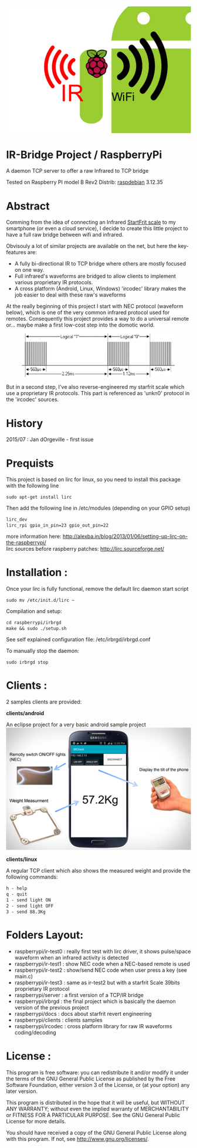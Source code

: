 <p align="center">
  <img src="banner.png" alt="banner"/>
</p>

IR-Bridge Project / RaspberryPi
================================

A daemon TCP server to offer a raw Infrared to TCP bridge

Tested on Raspberry PI model B Rev2
Distrib: [raspdebian](https://www.raspberrypi.org/downloads/) 3.12.35

Abstract
========

Comming from the idea of connecting an Infrared [StartFrit scale](https://www.starfrit.com/en/electronic-scale-with-remote-3)
to my smartphone (or even a cloud service), I decide to create this little project to have a full raw bridge between wifi and infrared.

Obvisouly a lot of similar projects are available on the net, but here the key-features are:
* A fully bi-directional IR to TCP bridge where others are mostly focused on one way.
* Full infrared's waveforms are bridged to allow clients to implement various proprietary IR protocols.
* A cross platform (Android, Linux, Windows) 'ircodec' library makes the job easier to deal with these raw's waveforms

At the really beginning of this project I start with NEC protocol (waveform below), which is one of the very common infrared protocol used for remotes.
Consequently this project provides a way to do a universal remote or... maybe make a first low-cost step into the domotic world.
<p align="center">
  <img src="nec.png" alt="nec waveform"/>
</p>

But in a second step, I've also reverse-engineered my starfrit scale which use a proprietary IR protocols.
This part is referenced as 'unkn0' protocol in the 'ircodec' sources.

History
=======

2015/07 : Jan dOrgeville - first issue

Prequists
================
This project is based on lirc for linux, so you need to install this package with the following line
```
sudo apt-get install lirc
```
Then add the following line in /etc/modules (depending on your GPIO setup)
```
lirc_dev
lirc_rpi gpio_in_pin=23 gpio_out_pin=22
```

more information here: http://alexba.in/blog/2013/01/06/setting-up-lirc-on-the-raspberrypi/  
lirc sources before raspberry patches: http://lirc.sourceforge.net/ 
	

Installation :
==============

Once your lirc is fully functional, remove the default lirc daemon start script
```
sudo mv /etc/init.d/lirc ~ 
```
Compilation and setup:
```
cd raspberrypi/irbrgd
make && sudo ./setup.sh
```

See self explained configuration file: /etc/irbrgd/irbrgd.conf

To manually stop the daemon:

```
sudo irbrgd stop
```

Clients :
=========

2 samples clients are provided:

**clients/android**

An eclipse project for a very basic android sample project
![Source Image](/android.png)


**clients/linux**

A regular TCP client which also shows the measured weight and  provide the following commands:
```
h - help
q - quit
1 - send light ON
2 - send light OFF
3 - send 88.3Kg
```

Folders Layout:
===============

* raspberrypi/ir-test0 : really first test with lirc driver, it shows pulse/space waveform when an infrared activity is detected
* raspberrypi/ir-test1 : show NEC code when a NEC-based remote is used
* raspberrypi/ir-test2 : show/send NEC code when user press a key (see main.c)
* raspberrypi/ir-test3 : same as ir-test2 but with a starfrit Scale 39bits proprietary IR protocol
* raspberrypi/server   : a first version of a TCP/IR bridge
* raspberrypi/irbrgd   : the final project which is basically the daemon version of the previous project
* raspberrypi/docs     : docs about starfrit revert engineering
* raspberrypi/clients  : clients samples
* raspberrypi/ircodec  : cross platform library for raw IR waveforms coding/decoding

License :
========

This program is free software: you can redistribute it and/or modify
it under the terms of the GNU General Public License as published by
the Free Software Foundation, either version 3 of the License, or
(at your option) any later version.

This program is distributed in the hope that it will be useful,
but WITHOUT ANY WARRANTY; without even the implied warranty of
MERCHANTABILITY or FITNESS FOR A PARTICULAR PURPOSE.  See the
GNU General Public License for more details.

You should have received a copy of the GNU General Public License
along with this program.  If not, see <http://www.gnu.org/licenses/>.

